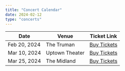 ```yaml
---
title: "Concert Calendar"
date: 2024-02-12
type: "concerts"
---
```


| Date         | Venue          | Ticket Link      |
| ------------ | -------------- | ---------------- |
| Feb 20, 2024 | The Truman     | [Buy Tickets](#) |
| Mar 10, 2024 | Uptown Theater | [Buy Tickets](#) |
| Mar 25, 2024 | The Midland    | [Buy Tickets](#) |
